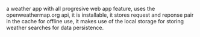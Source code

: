 a weather app with all progresive web app feature,
uses the openweathermap.org api,
it is installable,
it stores request and reponse pair in the cache for offline use,
it makes use of the local storage for storing weather searches for data persistence.
